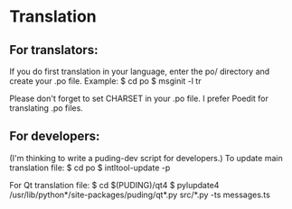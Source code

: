 # Translation #
## For translators: ##
If you do first translation in your language, enter the po/ directory and create your .po file. Example:
    $ cd po
    $ msginit -l tr

Please don't forget to set CHARSET in your .po file. I prefer Poedit for translating .po files.

## For developers: ##
(I'm thinking to write a puding-dev script for developers.)
To update main translation file:
    $ cd po
    $ intltool-update -p

For Qt translation file:
    $ cd $(PUDING)/qt4
    $ pylupdate4 /usr/lib/python*/site-packages/puding/qt*.py src/*.py -ts messages.ts


